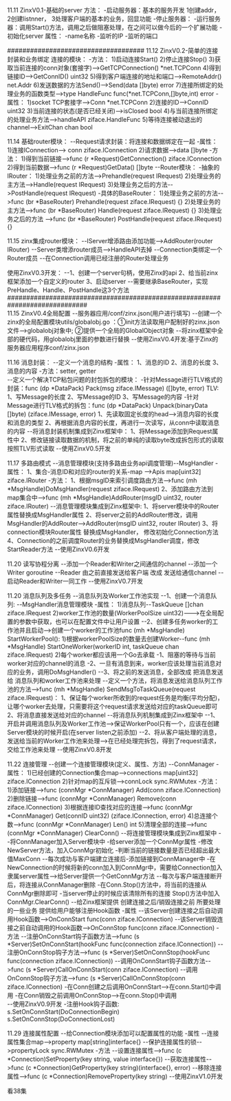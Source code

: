 11.11
ZinxV0.1-基础的server
方法：
    -启动服务器：基本的服务开发 1创建addr， 2创建listnner， 3处理客户端的基本的业务，回显功能
    -停止服务器：
    -运行服务器：调用Start()方法，调用之后做阻塞处理，在之间可以做今后的一个扩展功能
    -初始化server
属性：
    -name名称
    -监听的IP
    -监听的端口   

####################################
11.12
ZinxV0.2-简单的连接封装和业务绑定
连接的模块：
    -方法：
        1)启动连接Start()
        2)停止连接Stop()
        3)获取当前连接的conn对象(套接字)-->GetTCPConnection() *net.TCPConn
        4)得到链接ID-->GetConnID() uint32
        5)得到客户端连接的地址和端口-->RemoteAddr() net.Addr
        6)发送数据的方法Send()-->Send(data []byte) error
        7)连接所绑定的处理业务的函数类型-->type HandleFunc func(*net.TCPConn,[]byte,int) error
    -属性：
        1)socket TCP套接字-->Conn *net.TCPConn
        2)连接的ID-->ConnID uint32
        3)当前连接的状态(是否已经关闭)-->isClosed bool
        4)与当前连接所绑定的处理业务方法-->handleAPI ziface.HandleFunc
        5)等待连接被动退出的channel-->ExitChan chan bool
       
11.14
基础router模块：
    --Request请求封装：将连接和数据绑定在一起
        -属性：
            1)连接IConnection-->	conn ziface.IConnection
            2)请求数据-->data []byte
        -方法：
            1)得到当前链接-->func (r *Request)GetConnection() ziface.IConnection
            2)得到当前数据-->func (r *Request)GetData() []byte
    --Router模块：
        -抽象的IRouter：
            1)处理业务之前的方法-->Prehandle(request IRequest)
            2)处理业务的主方法-->Handle(request IRequest)
            3)处理业务之后的方法-->PostHandle(request IRequest)
        -具体的BaseRouter：
            1)处理业务之前的方法-->func (br *BaseRouter) Prehandle(request ziface.IRequest) {}
            2)处理业务的主方法-->func (br *BaseRouter) Handle(request ziface.IRequest) {}
            3)处理业务之后的方法 -->func (br *BaseRouter) PostHandle(request ziface.IRequest) {}
            
11.15
zinx集成router模块：
    --IServer增添路由添加功能-->AddRouter(router IRouter)
    --Server类增添router成员-->HandleAPI去掉
    --Connection类绑定一个Router成员
    --在Connection调用已经注册的Router处理业务         
            
 使用ZinxV0.3开发：
    --1、创建一个server句柄，使用Zinx的api
      2、给当前zinx框架添加一个自定义的router
      3、启动server
    --需要继承BaseRouter，实现PreHandle、Handle、PostHandle这3个方法
#############################################################################    
11.15
ZinxV0.4全局配置
    --服务器应用/conf/zinx.json(用户进行填写)
    --创建一个zinx的全局配置模块utils/globalobj.go ：①init方法读取用户配制好的zinx.json文件-->globalobj对象中; ②提供一个全局的GlobalObject对象
    --将zinx框架中全部的硬代码，用globalobj里面的参数进行替换
    --使用ZinxV0.4开发:基于Zinx的服务器应用程序conf/zinx.json

11.16
消息封装：
    --定义一个消息的结构
        -属性：
            1、消息的ID
            2、消息的长度
            3、消息的内容
        -方法：setter,  getter    
    --定义一个解决TCP粘包问题的封包拆包的模块：
        -针对Message进行TLV格式的封装：func (dp *DataPack) Pack(msg ziface.IMessage) ([]byte, error)           TLV:
            1、写Message的长度
            2、写Message的ID
            3、写Message的内容
        -针对Message进行TLV格式的拆包：func (dp *DataPack) Unpack(binaryData []byte) (ziface.IMessage, error)
            1、先读取固定长度的head-->消息内容的长度和消息的类型
            2、再根据消息内容的长度，再进行一次读写，从conn中读取消息的内容
    --将消息封装机制集成到Zinx框架中：
        1、将Message添加到Request属性中
        2、修改链接读取数据的机制，将之前的单纯的读取byte改成拆包形式的读取按照TLV形式读取
    --使用ZinxV0.5开发

11.17
多路由模式
    --消息管理模块(支持多路由业务api调度管理)--MsgHandler
        -属性：
            1、集合-消息ID和对应的router的关系-map -->Apis map[uint32] ziface.IRouter
        -方法：
            1、根据msgID来索引调度路由方法-->func (mh *MsgHandle)DoMsgHandler(request ziface.IRequest)
            2、添加路由方法到map集合中-->func (mh *MsgHandle)AddRouter(msgID uint32, router ziface.IRouter)
    --消息管理模块集成到Zinx框架中:
        1、将server模块中的Router属性替换成MsgHandler属性
        2、将server之前的AddRouter修改，调用MsgHandler的AddRouter-->AddRouter(msgID uint32, router IRouter)
        3、将connection模块Router属性 替换成MsgHandler， 修改初始化Connection方法
        4、Connection的之前调度Router的业务替换成MsgHandler调度，修改StartReader方法
    --使用ZinxV0.6开发

11.20
读写协程分离
    --添加一个Reader和Writer之间通信的channel
    --添加一个Writer goroutine
    --Reader 由之前直接发送给客户端 改成 发送给通信channel
    --启动Reader和Writer一同工作
    --使用ZinxV0.7开发

11.20
消息队列及多任务
    --消息队列及Worker工作池实现
        --1、创建一个消息队列:
            --MsgHandler消息管理模块
                -属性：
                    1)消息队列--TaskQueue []chan ziface.IRequest
                    2)worker工作池的数量(WorkerPoolSize uint32)--->在全局配置的参数中获取，也可以在配置文件中让用户设置
        --2、创建多任务worker的工作池并且启动-->创建一个worker的工作池func (mh *MsgHandle) StartWorkerPool():
                                        1)根据workerPoolSize的数量去创建Worker--func (mh *MsgHandle) StartOneWorker(workerID int, taskQueue chan ziface.IRequest)
                                        2)每个worker都应该用一个Go去承载
                                            -1、阻塞的等待与当前worker对应的channel的消息
                                            -2、一旦有消息到来，worker应该处理当前消息对应的业务，调用DoMsgHandler()
        --3、将之前的发送消息，全部改成 把消息发送给 消息队列和worker工作池来处理
            --定义一个方法，将消息发送给消息队列工作池的方法-->func (mh *MsgHandle) SendMsgToTaskQueue(request ziface.IRequest)：
                1、保证每个worker所收到的request任务是均衡(平均分配)，让哪个worker去处理，只需要将这个request请求发送给对应的taskQueue即可
                2、将消息直接发送给对应的channel
    --将消息队列机制集成到Zinx框架中
        --1、开启并调用消息队列及Worker工作池-->保证WorkerPool只有一个，应该在创建Server模块的时候开启(在server listen之前添加)
        --2、将从客户端处理的消息，发送给当前的Worker工作池来处理-->在已经处理完拆包，得到了request请求，交给工作池来处理
    --使用ZinxV0.8开发

11.22
连接管理
    --创建一个连接管理模块(定义、属性、方法)
        --ConnManager
            -属性：
                1)已经创建的Connection集合map-->connections map[uint32] ziface.IConnection
                2)针对map的互斥锁-->connLock    sync.RWMutex
            -方法：
                1)添加链接-->func (connMgr *ConnManager) Add(conn ziface.IConnection)
                2)删除链接-->func (connMgr *ConnManager) Remove(conn ziface.IConnection)
                3)根据连接ID查找对应的连接-->func (connMgr *ConnManager) Get(connID uint32) (ziface.IConnection, error)
                4)总连接个数-->func (connMgr *ConnManager) Len() int
                5)清理全部的连接-->func (connMgr *ConnManager) ClearConn()
    --将连接管理模块集成到Zinx框架中
        --将ConnManager加入Server模块中
            -给server添加一个ConnMgr属性
            -修改NewServer方法，加入ConnMgr初始化
            -判断当前的链接数量是否已经超出最大值MaxConn
        --每次成功与客户端建立连接后-添加链接到ConnManager中
            -在NewConnection的时候将新的conn加入到ConnMgr中，需要给Connection加入隶属server属性-->给Server提供一个GetConnMgr方法
        --每次与客户端连接断开后，将连接从ConnManager删除
            -在Conn.Stop()方法中，将当前的连接从ConnMgr删除即可
            -当server停止的时候应该清除所有的连接 Stop()方法中加入ConnMgr.ClearConn()
    --给Zinx框架提供 创建连接之后/销毁连接之前 所要处理的一些业务 提供给用户能够注册Hook函数
        -属性
            --该Server创建连接之后自动调用Hook函数-->OnConnStart func(conn ziface.IConnection)
            --该Server销毁连接之前自动调用的Hook函数-->OnConnStop  func(conn ziface.IConnection)
        -方法
            --注册OnConnStart钩子函数方法-->func (s *Server)SetOnConnStart(hookFunc func(connection ziface.IConnection))
            --注册OnConnStop钩子方法-->func (s *Server)SetOnConnStop(hookFunc func(connection ziface.IConnection))
            --调用OnConnStart钩子函数方法-->func (s *Server)CallOnConnStart(conn  ziface.IConnection)
            --调用OnConnStop钩子方法-->func (s *Server)CallOnConnStop(conn  ziface.IConnection)
        -在Conn创建之后调用OnConnStart-->在conn.Start()中调用
        -在Conn销毁之前调用OnConnStop-->在conn.Stop()中调用    
    --使用ZinxV0.9开发
        -注册Hook钩子函数:
        	s.SetOnConnStart(DoConnectionBegin)
        	s.SetOnConnStop(DoConnectionLost)

11.29
连接属性配置
    --给Connection模块添加可以配置属性的功能
        -属性
            --连接属性集合map-->property map[string]interface{}
            --保护连接属性的锁-->propertyLock sync.RWMutex
        -方法
            --设置连接属性-->func (c *Connection)SetProperty(key string, value interface{})
            --获取连接属性-->func (c *Connection)GetProperty(key string)(interface{}, error)
            --移除连接属性-->func (c *Connection)RemoveProperty(key string)
    --使用ZinxV1.0开发



   看38集
     
 